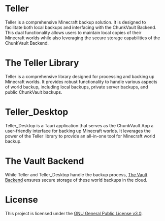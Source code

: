 # Teller

Teller is a comprehensive Minecraft backup solution. It is designed to facilitate both local backups and interfacing with the ChunkVault Backend. This dual functionality allows users to maintain local copies of their Minecraft worlds while also leveraging the secure storage capabilities of the ChunkVault Backend.

# The Teller Library

Teller is a comprehensive library designed for processing and backing up Minecraft worlds. It provides robust functionality to handle various aspects of world backup, including local backups, private server backups, and public ChunkVault backups. 

# Teller_Desktop

Teller_Desktop is a Tauri application that serves as the ChunkVault App a user-friendly interface for backing up Minecraft worlds. It leverages the power of the Teller library to provide an all-in-one tool for Minecraft world backup. 

# The Vault Backend

While Teller and Teller_Desktop handle the backup process, [The Vault Backend](https://github.com/Valink-Solutions/vault) ensures secure storage of these world backups in the cloud.

# License

This project is licensed under the [GNU General Public License v3.0](LICENSE.txt).
